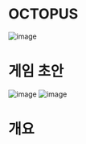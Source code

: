 # OCTOPUS
![image](https://github.com/user-attachments/assets/58c29eff-75a4-4299-af42-b0da09a21451)
# 게임 초안
![image](https://github.com/user-attachments/assets/368eda0b-a154-4200-b7e6-3e58465bdf64)
![image](https://github.com/user-attachments/assets/0bfab21e-f96b-4547-b326-9d79595b6763)

# 개요
